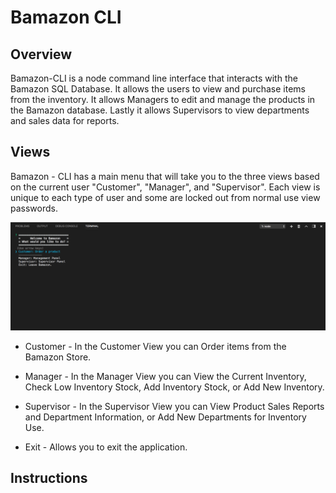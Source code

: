 # Bamazon CLI

## Overview

Bamazon-CLI is a node command line interface that interacts with the Bamazon SQL Database. It allows the users to view and purchase items from the inventory. It allows Managers to edit and manage the products in the Bamazon database. Lastly it allows Supervisors to view departments  and sales data for reports.

## Views


Bamazon - CLI has a main menu that will take you to the three views based on the current user "Customer", "Manager", and "Supervisor". Each view is unique to each type of user and some are locked out from normal use view passwords.

![Main Menu](./screens/app-main.png?raw=true "Main Menu")

* Customer - In the Customer View you can Order items from the Bamazon Store.

* Manager - In the Manager View you can View the Current Inventory, Check Low Inventory Stock, Add Inventory Stock, or Add New Inventory.

* Supervisor - In the Supervisor View you can View Product Sales Reports and Department Information, or Add New Departments for Inventory Use.

* Exit - Allows you to exit the application.

## Instructions
